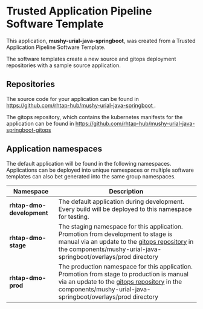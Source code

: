 # Trusted Application Pipeline Software Template

This application, **mushy-urial-java-springboot**, was created from a Trusted Application Pipeline Software Template.

The software templates create a new source and gitops deployment repositories with a sample source application. 

## Repositories

The source code for your application can be found in [https://github.com/rhtap-hub/mushy-urial-java-springboot ](https://github.com/rhtap-hub/mushy-urial-java-springboot ).
 
The gitops repository, which contains the kubernetes manifests for the application can be found in 
[https://github.com/rhtap-hub/mushy-urial-java-springboot-gitops ](https://github.com/rhtap-hub/mushy-urial-java-springboot-gitops ) 

## Application namespaces 

The default application will be found in the following namespaces. Applications can be deployed into unique namespaces or multiple software templates can also bet generated into the same group namespaces.  

|  Namespace   |  Description   |  
| -------- | -------- |   
| **rhtap-dmo-development** | The default application during development. Every build will be deployed to this namespace for testing. | 
| **rhtap-dmo-stage** | The staging namespace for this application. Promotion from development to stage is manual via an update to the [gitops repository](https://github.com/rhtap-hub/mushy-urial-java-springboot-gitops ) in the components/mushy-urial-java-springboot/overlays/prod directory |  
| **rhtap-dmo-prod** | The production namespace for this application. Promotion from stage to production is manual via an update to the [gitops repository](https://github.com/rhtap-hub/mushy-urial-java-springboot-gitops ) in the components/mushy-urial-java-springboot/overlays/prod directory | 